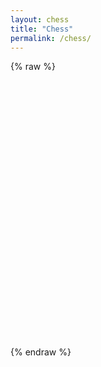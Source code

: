 ```yaml
---
layout: chess
title: "Chess"
permalink: /chess/
---
```


{% raw %}
<!-- Chessboard container with explicit dimensions -->
<div id="chessboard" style="width: 400px; height: 400px; margin: 20px auto;"></div>

<!-- Load dependencies in correct order -->
<script src="https://code.jquery.com/jquery-3.6.0.min.js"></script>
<link rel="stylesheet" href="https://cdnjs.cloudflare.com/ajax/libs/chessboard-js/1.0.0/chessboard-1.0.0.min.css">
<script src="https://cdnjs.cloudflare.com/ajax/libs/chess.js/0.12.0/chess.min.js"></script>
<script src="https://cdnjs.cloudflare.com/ajax/libs/chessboard-js/1.0.0/chessboard-1.0.0.min.js"></script>

<script>
$(document).ready(function() {
  try {
    // First initialize Chessboard with piece images from CDN
    const board = Chessboard('chessboard', {
      position: 'start',
      draggable: true,
      pieceTheme: 'https://cdnjs.cloudflare.com/ajax/libs/chessboard-js/1.0.0/img/chesspieces/wikipedia/{piece}.png'
    });
    
    // Then initialize Chess.js
    const game = new Chess();
    
    // Load your PGN - using standard PGN format
    const pgn = [
      '[Event "SolitaryLife1 vs. wweaamm"]',
      '[Site "Chess.com"]',
      '[Date "2025.03.02"]',
      '[White "SolitaryLife1"]',
      '[Black "wweaamm"]',
      '[Result "1-0"]',
      '',
      '1. e4 e5 2. Nf3 Nc6 3. c3 Nf6 4. Qa4 d5 5. exd5 Nxd5 6. d4 Bd6 7. dxe5 Bxe5',
      '8. Nxe5 Qe7 9. Qe4 Nxe5 10. Qxd5 Nf3+ 11. Kd1 Qe1+ 12. Kc2 Bf5+ 13. Qxf5 Qxf2+',
      '14. Nd2 Rd8 15. Qxf3 Rxd2+ 16. Bxd2 Qxf3 17. gxf3 1-0'
    ].join('\n');
    
    // Load the PGN
    if (!game.load_pgn(pgn)) {
      console.error("Error loading PGN:", pgn);
    } else {
      board.position(game.fen());
      console.log("Game loaded successfully!");
    }
    
  } catch (e) {
    console.error("Chess initialization error:", e);
  }
});
</script>
{% endraw %}